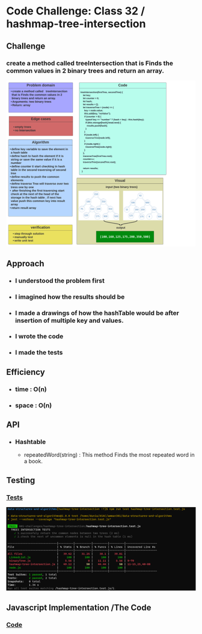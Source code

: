 # Code Challenge: Class 32 / hashmap-tree-intersection



## Challenge

### create a method called treeIntersection that is Finds the common values in 2 binary trees and return an array.




![img](./images/code32.png)



## Approach

* ### I understood the problem first
* ### I imagined how the results should be
* ### I made a drawings of how the hashTable would be after insertion of multiple key and values.
* ### I wrote the code
* ### I made the tests

## Efficiency

* ### time : O(n) 
* ### space : O(n) 


## API

* ### Hashtable

  - repeatedWord(string) : This method Finds the most repeated word in a book.


## Testing

### [Tests](./__test__)

![img](./images/test32.png)




## Javascript Implementation /The Code 

### [Code](./hashmap-tree-intersection.js)